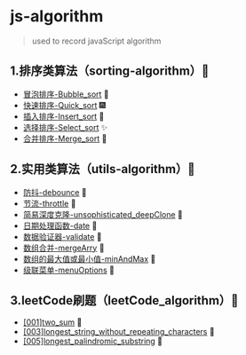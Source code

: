 # js-algorithm
> used to record javaScript algorithm

## 1.排序类算法（sorting-algorithm）🍕

- [冒泡排序-Bubble_sort](https://github.com/wangyue-1997/js-algorithm/blob/master/sorting_algorithm/Bubble_sort.js ) 🎈
- [快速排序-Quick_sort](https://github.com/wangyue-1997/js-algorithm/blob/master/sorting_algorithm/Quick_sort.js) 🎆
- [插入排序-Insert_sort](https://github.com/wangyue-1997/js-algorithm/blob/master/sorting_algorithm/Insert_sort.js) 🎇
- [选择排序-Select_sort](https://github.com/wangyue-1997/js-algorithm/blob/master/sorting_algorithm/Select_sort.js) ✨
- [合并排序-Merge_sort](https://github.com/wangyue-1997/js-algorithm/blob/master/sorting_algorithm/Merge_sort.js) 🎉



## 2.实用类算法（utils-algorithm）🍔

- [防抖-debounce](https://github.com/wangyue-1997/js-algorithm/blob/master/utils_algorithm/debounce.js) 🎊
- [节流-throttle](https://github.com/wangyue-1997/js-algorithm/blob/master/utils_algorithm/throttle.js) 🎃
- [简易深度克隆-unsophisticated_deepClone](https://github.com/wangyue-1997/js-algorithm/blob/master/utils_algorithm/unsophisticated_deepClone.js) 🎍
- [日期处理函数-date](https://github.com/wangyue-1997/js-algorithm/blob/master/utils_algorithm/date.js) 🎎
- [数据验证器-validate](https://github.com/wangyue-1997/js-algorithm/blob/master/utils_algorithm/validate.js) 🎏
- [数组合并-mergeArry](https://github.com/wangyue-1997/js-algorithm/blob/master/utils_algorithm/mergeArry.js) 🎑
- [数组的最大值或最小值-minAndMax](https://github.com/wangyue-1997/js-algorithm/blob/master/utils_algorithm/minAndMax.js) 🧧
- [级联菜单-menuOptions](https://github.com/wangyue-1997/js-algorithm/blob/master/utils_algorithm/menuOptions.js) 🎀

## 3.leetCode刷题（leetCode_algorithm）🍟

- [[001]two_sum](https://github.com/wangyue-1997/js-algorithm/tree/master/leetCode_algorithm/%5B001%5Dtwo_sum) 🎄
- [[003]longest_string_without_repeating_characters](https://github.com/wangyue-1997/js-algorithm/blob/master/leetCode_algorithm/[003]longest_string_without_repeating_characters) 🎋
- [[005]longest_palindromic_substring](https://github.com/wangyue-1997/js-algorithm/blob/master/leetCode_algorithm/%5B005%5Dlongest_palindromic_substring) 🎐

